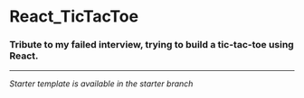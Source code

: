# React_TicTacToe

### Tribute to my failed interview, trying to build a tic-tac-toe using React.

---

<i>Starter template is available in the starter branch</i>
